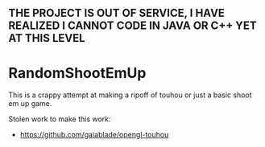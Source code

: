 ## **THE PROJECT IS OUT OF SERVICE, I HAVE REALIZED I CANNOT CODE IN JAVA OR C++ YET AT THIS LEVEL**

# RandomShootEmUp
This is a crappy attempt at making a ripoff of touhou or just a basic shoot em up game.

Stolen work to make this work:
- https://github.com/gaiablade/opengl-touhou
